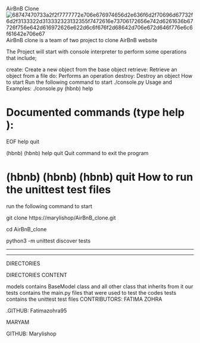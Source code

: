 AirBnB Clone 
![68747470733a2f2f7777772e706e676974656d2e636f6d2f70696d67732f6d2f3133322d313332323132355f7472616e73706172656e742d6261636b67726f756e642d616972626e622d6c6f676f2d68642d706e672d646f776e6c6f61642e706e67](https://github.com/marylishop/AirBnB_clone/assets/127736868/51fd2f28-9b0a-4271-b360-f6b89bd37af7)
AirBnB clone is a team of two project to clone AirBnB website

The Project will start with console interpreter to perform some operations that include;

create: Create a new object from the base object
retrieve: Retrieve an object from a file
do: Performs an operation
destroy: Destroy an object
How to start
Run the following command to start
./console.py
Usage and Examples:
 ./console.py
(hbnb) help

Documented commands (type help <topic>):
========================================
EOF  help  quit

(hbnb)
(hbnb) help quit
Quit command to exit the program

(hbnb)
(hbnb)
(hbnb) quit
How to run the unittest test files
========================================
run the following command to start


git clone https://marylishop/AirBnB_clone.git


cd AirBnB_clone

python3 -m unittest discover tests
***
****
DIRECTORIES

DIRECTORIES	CONTENT

models	  contains BaseModel class and all other class that inherits from it
our tests   contains the main.py files that were used to test the codes
tests   contains the unittest test files
CONTRIBUTORS:
FATIMA ZOHRA

.GITHUB: Fatimazohra95

MARYAM

GITHUB: Marylishop

